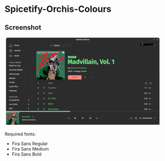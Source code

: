 # Spicetify-Orchis-Colours


## Screenshot

![screenshot](screenshot.png)





Required fonts:
 - Fira Sans Regular
 - Fira Sans Medium
 - Fira Sans Bold
